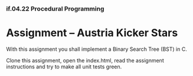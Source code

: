 ### if.04.22 Procedural Programming
# Assignment – Austria Kicker Stars

With this assignment you shall implement a Binary Search Tree (BST) in C.

Clone this assignment, open the index.html, read the assignment instructions and try to make all unit tests green.

